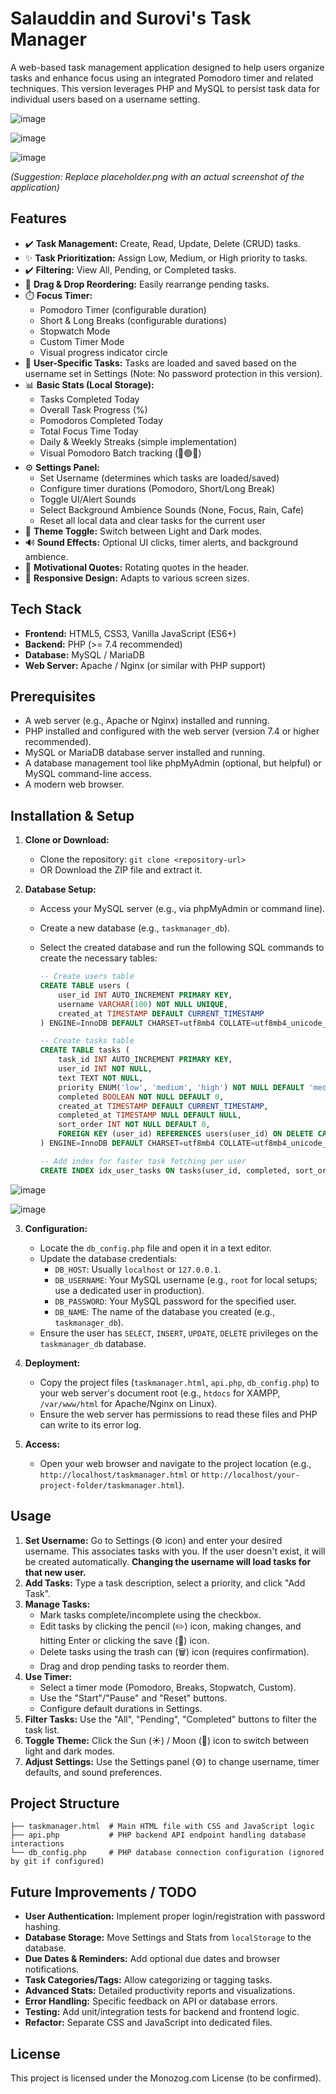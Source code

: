 # Salauddin and Surovi's Task Manager

A web-based task management application designed to help users organize tasks and enhance focus using an integrated Pomodoro timer and related techniques. This version leverages PHP and MySQL to persist task data for individual users based on a username setting.

![image](https://github.com/user-attachments/assets/57a2aa9a-ed85-4399-9abe-3f6a5f46b48f)

![image](https://github.com/user-attachments/assets/9a6db6ce-91ff-473c-95a9-c5983f08069e)

![image](https://github.com/user-attachments/assets/59dd1b0e-6216-4888-a25e-6f93921493ab)

*(Suggestion: Replace placeholder.png with an actual screenshot of the application)*

## Features

- ✔️ **Task Management:** Create, Read, Update, Delete (CRUD) tasks.
- ✨ **Task Prioritization:** Assign Low, Medium, or High priority to tasks.
- ✔️ **Filtering:** View All, Pending, or Completed tasks.
- 🤏 **Drag & Drop Reordering:** Easily rearrange pending tasks.
- ⏱️ **Focus Timer:**
  - Pomodoro Timer (configurable duration)
  - Short & Long Breaks (configurable durations)
  - Stopwatch Mode
  - Custom Timer Mode
  - Visual progress indicator circle
- 👤 **User-Specific Tasks:** Tasks are loaded and saved based on the username set in Settings (Note: No password protection in this version).
- 📊 **Basic Stats (Local Storage):**
  - Tasks Completed Today
  - Overall Task Progress (%)
  - Pomodoros Completed Today
  - Total Focus Time Today
  - Daily & Weekly Streaks (simple implementation)
  - Visual Pomodoro Batch tracking (🔴🟢🔵)
- ⚙️ **Settings Panel:**
  - Set Username (determines which tasks are loaded/saved)
  - Configure timer durations (Pomodoro, Short/Long Break)
  - Toggle UI/Alert Sounds
  - Select Background Ambience Sounds (None, Focus, Rain, Cafe)
  - Reset all local data and clear tasks for the current user
- 🎨 **Theme Toggle:** Switch between Light and Dark modes.
- 🔊 **Sound Effects:** Optional UI clicks, timer alerts, and background ambience.
- 💬 **Motivational Quotes:** Rotating quotes in the header.
- 📱 **Responsive Design:** Adapts to various screen sizes.

## Tech Stack

- **Frontend:** HTML5, CSS3, Vanilla JavaScript (ES6+)
- **Backend:** PHP (>= 7.4 recommended)
- **Database:** MySQL / MariaDB
- **Web Server:** Apache / Nginx (or similar with PHP support)

## Prerequisites

- A web server (e.g., Apache or Nginx) installed and running.
- PHP installed and configured with the web server (version 7.4 or higher recommended).
- MySQL or MariaDB database server installed and running.
- A database management tool like phpMyAdmin (optional, but helpful) or MySQL command-line access.
- A modern web browser.

## Installation & Setup

1. **Clone or Download:**
   - Clone the repository: `git clone <repository-url>`
   - OR Download the ZIP file and extract it.

2. **Database Setup:**
   - Access your MySQL server (e.g., via phpMyAdmin or command line).
   - Create a new database (e.g., `taskmanager_db`).
   - Select the created database and run the following SQL commands to create the necessary tables:

     ```sql
     -- Create users table
     CREATE TABLE users (
         user_id INT AUTO_INCREMENT PRIMARY KEY,
         username VARCHAR(100) NOT NULL UNIQUE,
         created_at TIMESTAMP DEFAULT CURRENT_TIMESTAMP
     ) ENGINE=InnoDB DEFAULT CHARSET=utf8mb4 COLLATE=utf8mb4_unicode_ci;

     -- Create tasks table
     CREATE TABLE tasks (
         task_id INT AUTO_INCREMENT PRIMARY KEY,
         user_id INT NOT NULL,
         text TEXT NOT NULL,
         priority ENUM('low', 'medium', 'high') NOT NULL DEFAULT 'medium',
         completed BOOLEAN NOT NULL DEFAULT 0,
         created_at TIMESTAMP DEFAULT CURRENT_TIMESTAMP,
         completed_at TIMESTAMP NULL DEFAULT NULL,
         sort_order INT NOT NULL DEFAULT 0,
         FOREIGN KEY (user_id) REFERENCES users(user_id) ON DELETE CASCADE
     ) ENGINE=InnoDB DEFAULT CHARSET=utf8mb4 COLLATE=utf8mb4_unicode_ci;

     -- Add index for faster task fetching per user
     CREATE INDEX idx_user_tasks ON tasks(user_id, completed, sort_order);
     ```

![image](https://github.com/user-attachments/assets/e14bf8d3-e94c-48b3-bf93-470048890fbe)

![image](https://github.com/user-attachments/assets/71d975b9-d7fd-473b-99e3-6cd61315e998)

3. **Configuration:**
   - Locate the `db_config.php` file and open it in a text editor.
   - Update the database credentials:
     - `DB_HOST`: Usually `localhost` or `127.0.0.1`.
     - `DB_USERNAME`: Your MySQL username (e.g., `root` for local setups; use a dedicated user in production).
     - `DB_PASSWORD`: Your MySQL password for the specified user.
     - `DB_NAME`: The name of the database you created (e.g., `taskmanager_db`).
   - Ensure the user has `SELECT`, `INSERT`, `UPDATE`, `DELETE` privileges on the `taskmanager_db` database.

4. **Deployment:**
   - Copy the project files (`taskmanager.html`, `api.php`, `db_config.php`) to your web server's document root (e.g., `htdocs` for XAMPP, `/var/www/html` for Apache/Nginx on Linux).
   - Ensure the web server has permissions to read these files and PHP can write to its error log.

5. **Access:**
   - Open your web browser and navigate to the project location (e.g., `http://localhost/taskmanager.html` or `http://localhost/your-project-folder/taskmanager.html`).

## Usage

1. **Set Username:** Go to Settings (⚙️ icon) and enter your desired username. This associates tasks with you. If the user doesn't exist, it will be created automatically. **Changing the username will load tasks for that new user.**
2. **Add Tasks:** Type a task description, select a priority, and click "Add Task".
3. **Manage Tasks:**
   - Mark tasks complete/incomplete using the checkbox.
   - Edit tasks by clicking the pencil (✏️) icon, making changes, and hitting Enter or clicking the save (💾) icon.
   - Delete tasks using the trash can (🗑️) icon (requires confirmation).
   - Drag and drop pending tasks to reorder them.
4. **Use Timer:**
   - Select a timer mode (Pomodoro, Breaks, Stopwatch, Custom).
   - Use the "Start"/"Pause" and "Reset" buttons.
   - Configure default durations in Settings.
5. **Filter Tasks:** Use the "All", "Pending", "Completed" buttons to filter the task list.
6. **Toggle Theme:** Click the Sun (☀️) / Moon (🌙) icon to switch between light and dark modes.
7. **Adjust Settings:** Use the Settings panel (⚙️) to change username, timer defaults, and sound preferences.

## Project Structure

```
├── taskmanager.html  # Main HTML file with CSS and JavaScript logic
├── api.php           # PHP backend API endpoint handling database interactions
└── db_config.php     # PHP database connection configuration (ignored by git if configured)
```

## Future Improvements / TODO

- **User Authentication:** Implement proper login/registration with password hashing.
- **Database Storage:** Move Settings and Stats from `localStorage` to the database.
- **Due Dates & Reminders:** Add optional due dates and browser notifications.
- **Task Categories/Tags:** Allow categorizing or tagging tasks.
- **Advanced Stats:** Detailed productivity reports and visualizations.
- **Error Handling:** Specific feedback on API or database errors.
- **Testing:** Add unit/integration tests for backend and frontend logic.
- **Refactor:** Separate CSS and JavaScript into dedicated files.

## License

This project is licensed under the Monozog.com License (to be confirmed).
